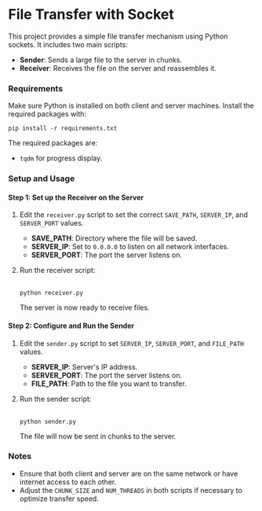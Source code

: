 <h1>File Transfer with Socket</h1>
<p>This project provides a simple file transfer mechanism using Python sockets. It includes two main scripts:</p>
<ul>
  <li><strong>Sender</strong>: Sends a large file to the server in chunks.</li>
  <li><strong>Receiver</strong>: Receives the file on the server and reassembles it.</li>
</ul>
<h3>Requirements</h3>
<p>Make sure Python is installed on both client and server machines. Install the required packages with:</p>
<pre><code>pip install -r requirements.txt
</code></pre>
<p>The required packages are:</p>
<ul>
  <li><code>tqdm</code> for progress display.</li>
</ul>
<h3>Setup and Usage</h3>
<h4>Step 1: Set up the Receiver on the Server</h4>
<ol>
  <li>
    <p>Edit the <code>receiver.py</code> script to set the correct <code>SAVE_PATH</code>, <code>SERVER_IP</code>, and <code>SERVER_PORT</code> values.</p>
    <ul>
      <li><strong>SAVE_PATH</strong>: Directory where the file will be saved.</li>
      <li><strong>SERVER_IP</strong>: Set to <code>0.0.0.0</code> to listen on all network interfaces.</li>
      <li><strong>SERVER_PORT</strong>: The port the server listens on.</li>
    </ul>
  </li>
  <li>
    <p>Run the receiver script:</p>
    <div>
      <div>&nbsp;</div>
      <div dir="ltr"><code>python receiver.py </code></div>
    </div>
    <p>The server is now ready to receive files.</p>
  </li>
</ol>
<h4>Step 2: Configure and Run the Sender</h4>
<ol>
  <li>
    <p>Edit the <code>sender.py</code> script to set <code>SERVER_IP</code>, <code>SERVER_PORT</code>, and <code>FILE_PATH</code> values.</p>
    <ul>
      <li><strong>SERVER_IP</strong>: Server's IP address.</li>
      <li><strong>SERVER_PORT</strong>: The port the server listens on.</li>
      <li><strong>FILE_PATH</strong>: Path to the file you want to transfer.</li>
    </ul>
  </li>
  <li>
    <p>Run the sender script:</p>
    <div>
      <div>&nbsp;</div>
      <div dir="ltr"><code>python sender.py </code></div>
    </div>
    <p>The file will now be sent in chunks to the server.</p>
  </li>
</ol>
<h3>Notes</h3>
<ul>
  <li>Ensure that both client and server are on the same network or have internet access to each other.</li>
  <li>Adjust the <code>CHUNK_SIZE</code> and <code>NUM_THREADS</code> in both scripts if necessary to optimize transfer speed.</li>
</ul>
